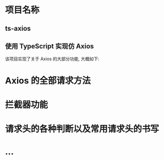 # 项目名称
## ts-axios

## 使用 TypeScript 实现仿 Axios
该项目实现了关于 Axios 的大部分功能, 大概如下:

# Axios 的全部请求方法
# 拦截器功能
# 请求头的各种判断以及常用请求头的书写
# ...

